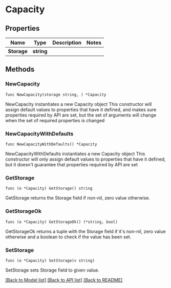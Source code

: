 # Capacity

## Properties

Name | Type | Description | Notes
------------ | ------------- | ------------- | -------------
**Storage** | **string** |  | 

## Methods

### NewCapacity

`func NewCapacity(storage string, ) *Capacity`

NewCapacity instantiates a new Capacity object
This constructor will assign default values to properties that have it defined,
and makes sure properties required by API are set, but the set of arguments
will change when the set of required properties is changed

### NewCapacityWithDefaults

`func NewCapacityWithDefaults() *Capacity`

NewCapacityWithDefaults instantiates a new Capacity object
This constructor will only assign default values to properties that have it defined,
but it doesn't guarantee that properties required by API are set

### GetStorage

`func (o *Capacity) GetStorage() string`

GetStorage returns the Storage field if non-nil, zero value otherwise.

### GetStorageOk

`func (o *Capacity) GetStorageOk() (*string, bool)`

GetStorageOk returns a tuple with the Storage field if it's non-nil, zero value otherwise
and a boolean to check if the value has been set.

### SetStorage

`func (o *Capacity) SetStorage(v string)`

SetStorage sets Storage field to given value.



[[Back to Model list]](../README.md#documentation-for-models) [[Back to API list]](../README.md#documentation-for-api-endpoints) [[Back to README]](../README.md)


